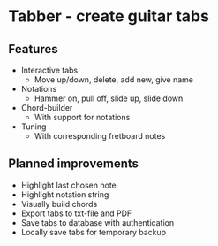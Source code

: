 # Tabber - create guitar tabs


## Features
* Interactive tabs
  * Move up/down, delete, add new, give name
* Notations
  * Hammer on, pull off, slide up, slide down
* Chord-builder
  * With support for notations
* Tuning
  * With corresponding fretboard notes

  
  
## Planned improvements 
* Highlight last chosen note
* Highlight notation string
* Visually build chords
* Export tabs to txt-file and PDF
* Save tabs to database with authentication
* Locally save tabs for temporary backup
